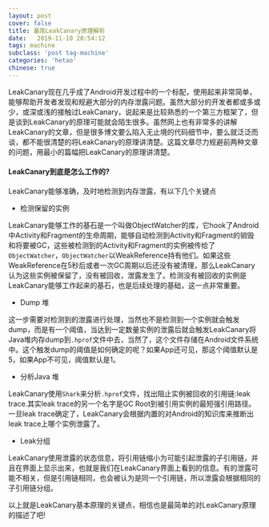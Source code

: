 ```yaml
---
layout: post
cover: false
title: 最简LeakCanary原理解析
date:   2019-11-10 20:54:12
tags: machine
subclass: 'post tag-machine'
categories: 'hetao'
chinese: true
---
```


LeakCanary现在几乎成了Android开发过程中的一个标配，使用起来非常简单，能够帮助开发者发现和规避大部分的内存泄露问题。虽然大部分的开发者都或多或少，或深或浅的接触过LeakCanary，说起来是比较熟悉的一个第三方框架了，但是谈到LeakCanary的原理可能就会陌生很多。虽然网上也有非常多的讲解LeakCanary的文章，但是很多博文要么陷入无止境的代码细节中，要么就泛泛而谈，都不能很清楚的将LeakCanary的原理讲清楚。这篇文章尽力规避前两种文章的问题，用最小的篇幅把LeakCanary的原理讲清楚。

#### LeakCanary到底是怎么工作的?

LeakCanary能够准确，及时地检测到内存泄露，有以下几个关键点

* 检测保留的实例

LeakCanary能够工作的基石是一个叫做ObjectWatcher的库，它hook了Android中Activity和Fragment的生命周期，能够自动检测到Activity和Fragment的销毁和将要被GC，这些被检测到的Activity和Fragment的实例被传给了`ObjectWatcher`，`ObjectWatcher`以WeakReference持有他们。如果这些WeakReference在5秒后或者一次GC周期以后还没有被清理，那么LeakCanary认为这些实例被保留了，没有被回收，泄露发生了。检测没有被回收的实例是LeakCanary能够工作起来的基石，也是后续处理的基础，这一点非常重要。

* Dump 堆

这一步需要对检测到的泄露进行处理，当然也不是检测到一个实例就会触发dump，而是有一个阈值，当达到一定数量实例的泄露后就会触发LeakCanary将Java堆内存dump到`.hprof`文件中去，当然了，这个文件存储在Android文件系统中。这个触发dump的阈值是如何确定的呢？如果App还可见，那这个阈值默认是5，如果App不可见，阈值默认是1。

* 分析Java 堆

LeakCanary使用`Shark`来分析`.hprof`文件，找出阻止实例被回收的引用链:leak trace.其实leak trace的另一个名字是GC Root到被引用实例的最短强引用路径。一旦leak trace确定了，LeakCanary会根据内置的对Android的知识库来推断出leak trace上哪个实例泄露了。

* Leak分组

LeakCanary使用泄露的状态信息，将引用链缩小为可能引起泄露的子引用链，并且在界面上显示出来，也就是我们在LeakCanary界面上看到的信息。有的泄露可能不相关，但是引用链相同，也会被认为是同一个引用链，所以泄露会根据相同的子引用链分组。

以上就是LeakCanary基本原理的关键点，相信也是最简单的对LeakCanary原理的描述了吧!
